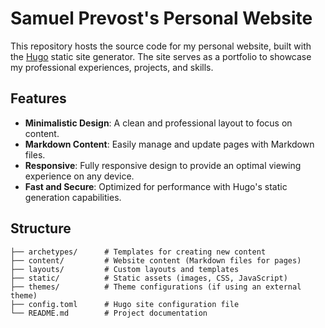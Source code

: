 # Samuel Prevost's Personal Website

This repository hosts the source code for my personal website, built with the [Hugo](https://gohugo.io/) static site generator. The site serves as a portfolio to showcase my professional experiences, projects, and skills.

## Features

- **Minimalistic Design**: A clean and professional layout to focus on content.
- **Markdown Content**: Easily manage and update pages with Markdown files.
- **Responsive**: Fully responsive design to provide an optimal viewing experience on any device.
- **Fast and Secure**: Optimized for performance with Hugo's static generation capabilities.

## Structure

```plaintext
├── archetypes/      # Templates for creating new content
├── content/         # Website content (Markdown files for pages)
├── layouts/         # Custom layouts and templates
├── static/          # Static assets (images, CSS, JavaScript)
├── themes/          # Theme configurations (if using an external theme)
├── config.toml      # Hugo site configuration file
└── README.md        # Project documentation

